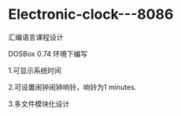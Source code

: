 # Electronic-clock---8086
汇编语言课程设计  

DOSBox 0.74 环境下编写  

1.可显示系统时间  

2.可设置闹钟闹钟响铃，响铃为1 minutes.  

3.多文件模块化设计
